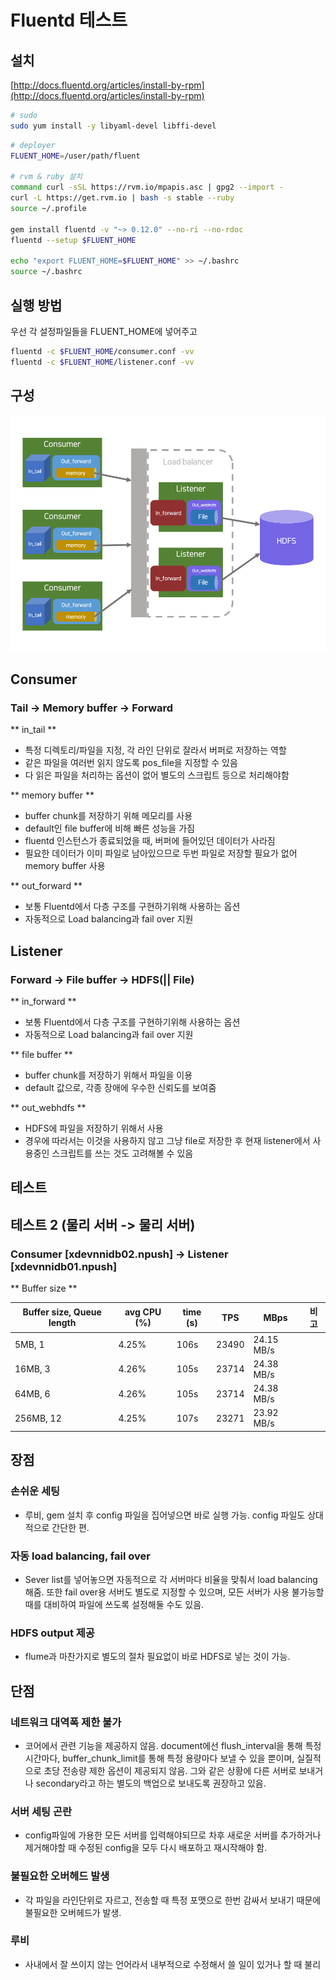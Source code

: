 # Fluentd 테스트

## 설치

[http://docs.fluentd.org/articles/install-by-rpm](http://docs.fluentd.org/articles/install-by-rpm)

```bash
# sudo
sudo yum install -y libyaml-devel libffi-devel
```

```bash
# deployer
FLUENT_HOME=/user/path/fluent

# rvm & ruby 설치 
command curl -sSL https://rvm.io/mpapis.asc | gpg2 --import -
curl -L https://get.rvm.io | bash -s stable --ruby
source ~/.profile

gem install fluentd -v "~> 0.12.0" --no-ri --no-rdoc
fluentd --setup $FLUENT_HOME

echo "export FLUENT_HOME=$FLUENT_HOME" >> ~/.bashrc
source ~/.bashrc
```

## 실행 방법

우선 각 설정파일들을 FLUENT\_HOME에 넣어주고

```bash
fluentd -c $FLUENT_HOME/consumer.conf -vv
fluentd -c $FLUENT_HOME/listener.conf -vv
```

## 구성

![](../.gitbook/assets/fluent.png)

## Consumer

### Tail -> Memory buffer -> Forward

** in\_tail **

* 특정 디렉토리/파일을 지정, 각 라인 단위로 잘라서 버퍼로 저장하는 역할
* 같은 파일을 여러번 읽지 않도록 pos\_file을 지정할 수 있음
* 다 읽은 파일을 처리하는 옵션이 없어 별도의 스크립트 등으로 처리해야함

** memory buffer **

* buffer chunk를 저장하기 위해 메모리를 사용
* default인 file buffer에 비해 빠른 성능을 가짐
* fluentd 인스턴스가 종료되었을 때, 버퍼에 들어있던 데이터가 사라짐
* 필요한 데이터가 이미 파일로 남아있으므로 두번 파일로 저장할 필요가 없어 memory buffer 사용

** out\_forward **

* 보통 Fluentd에서 다층 구조를 구현하기위해 사용하는 옵션
* 자동적으로 Load balancing과 fail over 지원

## Listener

### Forward -> File buffer -> HDFS(|| File)

** in\_forward **

* 보통 Fluentd에서 다층 구조를 구현하기위해 사용하는 옵션
* 자동적으로 Load balancing과 fail over 지원

** file buffer **

* buffer chunk를 저장하기 위해서 파일을 이용
* default 값으로, 각종 장애에 우수한 신뢰도를 보여줌

** out\_webhdfs **

* HDFS에 파일을 저장하기 위해서 사용
* 경우에 따라서는 이것을 사용하지 않고 그냥 file로 저장한 후 현재 listener에서 사용중인 스크립트를 쓰는 것도 고려해볼 수 있음

## 테스트

## 테스트 2 (물리 서버 -> 물리 서버)

### Consumer \[xdevnnidb02.npush] -> Listener \[xdevnnidb01.npush]

** Buffer size **

| Buffer size, Queue length | avg CPU (%) | time (s) | TPS   | MBps       | 비고 |
| ------------------------- | ----------- | -------- | ----- | ---------- | -- |
| 5MB, 1                    | 4.25%       | 106s     | 23490 | 24.15 MB/s |    |
| 16MB, 3                   | 4.26%       | 105s     | 23714 | 24.38 MB/s |    |
| 64MB, 6                   | 4.26%       | 105s     | 23714 | 24.38 MB/s |    |
| 256MB, 12                 | 4.25%       | 107s     | 23271 | 23.92 MB/s |    |

## 장점

### 손쉬운 세팅

* 루비, gem 설치 후 config 파일을 집어넣으면 바로 실행 가능. config 파일도 상대적으로 간단한 편.

### 자동 load balancing, fail over

* Sever list를 넣어놓으면 자동적으로 각 서버마다 비율을 맞춰서 load balancing 해줌. 또한 fail over용 서버도 별도로 지정할 수 있으며, 모든 서버가 사용 불가능할 때를 대비하여 파일에 쓰도록 설정해둘 수도 있음.

### HDFS output 제공

* flume과 마찬가지로 별도의 절차 필요없이 바로 HDFS로 넣는 것이 가능.

## 단점

### 네트워크 대역폭 제한 불가

* 코어에서 관련 기능을 제공하지 않음. document에선 flush\_interval을 통해 특정 시간마다, buffer\_chunk\_limit를 통해 특정 용량마다 보낼 수 있을 뿐이며, 실질적으로 초당 전송량 제한 옵션이 제공되지 않음. 그와 같은 상황에 다른 서버로 보내거나 secondary라고 하는 별도의 백업으로 보내도록 권장하고 있음.

### 서버 세팅 곤란

* config파일에 가용한 모든 서버를 입력해야되므로 차후 새로운 서버를 추가하거나 제거해야할 때 수정된 config을 모두 다시 배포하고 재시작해야 함.

### 불필요한 오버헤드 발생

* 각 파일을 라인단위로 자르고, 전송할 때 특정 포맷으로 한번 감싸서 보내기 때문에 불필요한 오버헤드가 발생.

### 루비

* 사내에서 잘 쓰이지 않는 언어라서 내부적으로 수정해서 쓸 일이 있거나 할 때 불리
